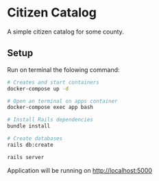 # Citizen Catalog

A simple citizen catalog for some county.

## Setup

Run on terminal the folowing command:

```bash
# Creates and start containers
docker-compose up -d

# Open an terminal on apps container
docker-compose exec app bash

# Install Rails dependencies
bundle install

# Create databases
rails db:create

rails server
```

Application will be running on <http://localhost:5000>
